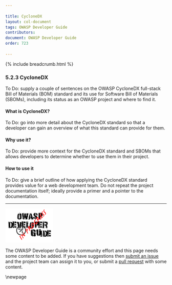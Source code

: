 ```yaml
---

title: CycloneDX
layout: col-document
tags: OWASP Developer Guide
contributors:
document: OWASP Developer Guide
order: 723

---
```


{% include breadcrumb.html %}

### 5.2.3 CycloneDX

To Do: supply a couple of sentences on the OWASP CycloneDX full-stack Bill of Materials (BOM) standard
and its use for Software Bill of Materials (SBOMs), including its status as an OWASP project and where to find it.

#### What is CycloneDX?

To Do: go into more detail about the CycloneDX standard so that a developer
can gain an overview of what this standard can provide for them.

#### Why use it?

To Do: provide more context for the CycloneDX standard and SBOMs that allows developers to determine
whether to use them in their project.

#### How to use it

To Do: give a brief outline of how applying the CycloneDX standard provides value for a web development team.
Do not repeat the project documentation itself; ideally provide a primer and a pointer to the documentation.

----

![Developer Guide](../../assets/images/dg_wip.png "OWASP Developer Guide")

The OWASP Developer Guide is a community effort and this page needs some content to be added.
If you have suggestions then [submit an issue][issue070203] and the project team can assign it to you,
or submit a [pull request][pr] with some content.

[issue070203]: https://github.com/OWASP/www-project-developer-guide/issues/new?labels=enhancement&template=request.md&title=Update:%2007-implementation/02-dependencies/03-cyclonedx
[pr]: https://github.com/OWASP/www-project-developer-guide/pulls

\newpage

